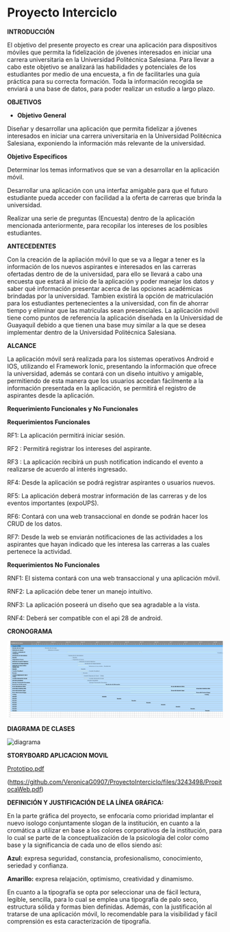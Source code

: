 # Proyecto Interciclo

**INTRODUCCIÓN** 

El objetivo del presente proyecto es crear una aplicación para dispositivos móviles que permita la fidelización de jóvenes interesados en iniciar una carrera universitaria en la Universidad Politécnica Salesiana. Para llevar a cabo este objetivo se analizará las habilidades y potenciales de los estudiantes por medio de una encuesta, a fin de facilitarles una guía práctica para su correcta formación. Toda la información recogida se enviará a una base de datos, para poder realizar un estudio a largo plazo.


**OBJETIVOS**

 * **Objetivo General**

Diseñar y desarrollar una aplicación que permita fidelizar a jóvenes interesados en iniciar una carrera universitaria en la Universidad Politécnica Salesiana, exponiendo la información más relevante de la universidad.

**Objetivo Especificos** 


Determinar los temas informativos que se van a desarrollar en la aplicación móvil. 

Desarrollar una aplicación con una interfaz amigable para que el futuro estudiante pueda acceder con facilidad a la oferta de carreras que brinda la universidad.

Realizar una serie de preguntas (Encuesta) dentro de la aplicación mencionada anteriormente, para recopilar los intereses de los posibles estudiantes.


**ANTECEDENTES**

Con la creación de la apliación móvil lo que se va a llegar a tener es la información de los nuevos aspirantes e interesados en las carreras ofertadas dentro de de la universidad, para ello se llevará a cabo una encuesta que estará al inicio de la aplicación y poder manejar los datos y saber qué información presentar acerca de las opciones académicas brindadas por la universidad. Tambien existirá la opción de matriculación para los estudiantes pertenecientes a la universidad, con fin de ahorrar tiempo y eliminar que las matriculas sean presenciales. La aplicación móvil tiene como puntos de referencia la aplicación diseñada en la Universidad de Guayaquil debido a que tienen una base muy similar a la que se desea implementar dentro de la Universidad Politécnica Salesiana. 


**ALCANCE**

La aplicación móvil será realizada para los sistemas operativos Android e IOS, utilizando el Framework Ionic, presentando la información que ofrece la universidad, además se  contará con un diseño intuitivo y amigable, permitiendo de esta manera que los usuarios accedan fácilmente a la información presentada en la aplicación, se permitirá el registro de aspirantes desde la aplicación.

**Requerimiento Funcionales y No Funcionales**

**Requerimientos Funcionales**

RF1: La aplicación permitirá iniciar sesión.

RF2 : Permitirá registrar los intereses del aspirante.

RF3 : La aplicación recibirá un push notification indicando el evento a realizarse de acuerdo al interés ingresado.

RF4: Desde la aplicación se podrá registrar aspirantes o usuarios nuevos.

RF5: La aplicación deberá mostrar información de las carreras y de los eventos importantes (expoUPS).

RF6: Contará con una web transaccional en donde se podrán hacer los CRUD de los datos.

RF7: Desde la web se enviarán notificaciones de las actividades a los aspirantes que hayan indicado que les interesa las carreras a las cuales pertenece la actividad. 

**Requerimientos No Funcionales**

RNF1: El sistema contará con una web transaccional y una aplicación móvil.  

RNF2: La aplicación debe tener un manejo intuitivo.

RNF3: La aplicación poseerá un diseño que sea agradable a la vista.

RNF4: Deberá ser compatible con el api 28 de android.

**CRONOGRAMA**

![alt tag](https://github.com/VeronicaG0907/ProyectoInterciclo/blob/master/cronograma1.png)


**DIAGRAMA DE CLASES**

![diagrama](https://user-images.githubusercontent.com/47520065/58743534-e7776380-83f8-11e9-91f6-a1fa01c932b6.JPG)


**STORYBOARD APLICACION MOVIL**

[Prototipo.pdf](https://github.com/VeronicaG0907/ProyectoInterciclo/files/3243350/Prototipo.pdf)


(https://github.com/VeronicaG0907/ProyectoInterciclo/files/3243498/PropitocaWeb.pdf)


**DEFINICIÓN Y JUSTIFICACIÓN DE LA LÍNEA GRÁFICA:**

En la parte gráfica del proyecto, se enfocaría como prioridad implantar el nuevo isologo conjuntamente slogan de la institución, en cuanto a la cromática a utilizar en base a los colores corporativos de la institución, para lo cual se parte de la conceptualización de la psicología del color como base y la significancia de cada uno de ellos siendo así: 

**Azul:** expresa seguridad, constancia, profesionalismo, conocimiento, seriedad y confianza.

**Amarillo:** expresa relajación, optimismo, creatividad y dinamismo. 

En cuanto a la tipografía se opta por seleccionar una de fácil lectura, legible, sencilla, para lo cual se emplea una tipografía de palo seco, estructura sólida y formas bien definidas. Además, con la justificación al tratarse de una aplicación móvil, lo recomendable para la visibilidad y fácil comprensión es esta caracterización de tipografía. 
